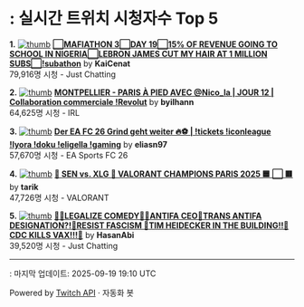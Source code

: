 # : 실시간 트위치 시청자수 Top 5

**1.** [![thumb](https://static-cdn.jtvnw.net/previews-ttv/live_user_kaicenat-320x180.jpg)](https://twitch.tv/KaiCenat)
**[⬜MAFIATHON 3⬜DAY 19⬜15% OF REVENUE GOING TO SCHOOL IN NIGERIA⬜LEBRON JAMES CUT MY HAIR AT 1 MILLION SUBS⬜!subathon](https://twitch.tv/KaiCenat)** by **KaiCenat**<br>79,916명 시청  - Just Chatting

**2.** [![thumb](https://static-cdn.jtvnw.net/previews-ttv/live_user_byilhann-320x180.jpg)](https://twitch.tv/byilhann)
**[MONTPELLIER - PARIS À PIED AVEC @Nico_la | JOUR 12 | Collaboration commerciale !Revolut](https://twitch.tv/byilhann)** by **byilhann**<br>64,625명 시청  - IRL

**3.** [![thumb](https://static-cdn.jtvnw.net/previews-ttv/live_user_eliasn97-320x180.jpg)](https://twitch.tv/eliasn97)
**[Der EA FC 26 Grind geht weiter 🔥⚽️ | !tickets  !iconleague !lyora !doku !eligella !gaming](https://twitch.tv/eliasn97)** by **eliasn97**<br>57,670명 시청  - EA Sports FC 26

**4.** [![thumb](https://static-cdn.jtvnw.net/previews-ttv/live_user_tarik-320x180.jpg)](https://twitch.tv/tarik)
**[🛑 SEN vs. XLG 🛑 VALORANT CHAMPIONS PARIS 2025 🟦 ⬜ 🟥](https://twitch.tv/tarik)** by **tarik**<br>47,726명 시청  - VALORANT

**5.** [![thumb](https://static-cdn.jtvnw.net/previews-ttv/live_user_hasanabi-320x180.jpg)](https://twitch.tv/HasanAbi)
**[🙅‍♂️LEGALIZE COMEDY🙅‍♂️ANTIFA CEO🚨TRANS ANTIFA DESIGNATION?!🚨RESIST FASCISM 🚨TIM HEIDECKER IN THE BUILDING!!🚨CDC KILLS VAX!!!🚨](https://twitch.tv/HasanAbi)** by **HasanAbi**<br>39,520명 시청  - Just Chatting


---
: 마지막 업데이트: 2025-09-19 19:10 UTC

Powered by [Twitch API](https://dev.twitch.tv/docs/api/reference) · 자동화 봇